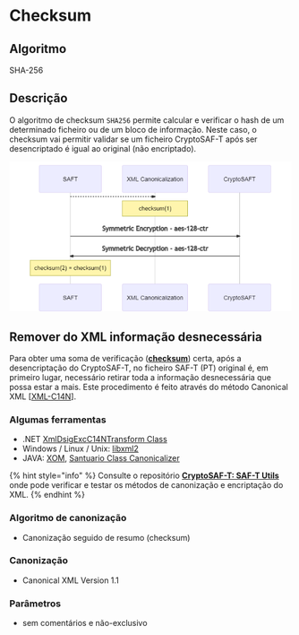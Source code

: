 # Checksum

## Algoritmo

SHA-256

## Descrição

O algoritmo de checksum `SHA256` permite calcular e verificar o hash de um determinado ficheiro ou de um bloco de informação.  Neste caso, o checksum vai permitir validar se um ficheiro CryptoSAF-T após ser desencriptado é igual ao original \(não encriptado\).

![Processo de cria&#xE7;&#xE3;o e verifica&#xE7;&#xE3;o do checksum do ficheiro SAF-T \(PT\).](../../.gitbook/assets/mermaid-diagram-20210111154727.png)

## Remover do XML informação desnecessária

Para obter uma soma de verificação \([**checksum**](checksum.md)\) certa, após a desencriptação do CryptoSAF-T, no ficheiro SAF-T \(PT\) original é, em primeiro lugar, necessário retirar toda a informação desnecessária que possa estar a mais. Este procedimento é feito através do método Canonical XML \[[XML-C14N](https://www.w3.org/TR/xml-exc-c14n/#ref-XML-C14N)\].

### Algumas ferramentas

* .NET [XmlDsigExcC14NTransform Class](https://docs.microsoft.com/en-us/dotnet/api/system.security.cryptography.xml.xmldsigexcc14ntransform?view=dotnet-plat-ext-3.1)
* Windows / Linux / Unix: [libxml2](https://www.aleksey.com/xmlsec/c14n.html)
* JAVA: [XOM](https://github.com/elharo/xom/), [Santuario Class Canonicalizer](http://santuario.apache.org/Java/api/org/apache/xml/security/c14n/Canonicalizer.html)

{% hint style="info" %}
Consulte o repositório [**CryptoSAF-T: SAF-T Utils**](https://github.com/assoft-portugal/CryptoSAF-T-SAF-T-Utils) onde pode verificar e testar os métodos de canonização e encriptação do XML.
{% endhint %}

### Algoritmo de canonização

* Canonização seguido de resumo \(checksum\)

### Canonização

* Canonical XML Version 1.1

### Parâmetros

* sem comentários e não-exclusivo

